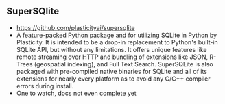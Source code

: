 ## SuperSQlite
* https://github.com/plasticityai/supersqlite
* A feature-packed Python package and for utilizing SQLite in Python by Plasticity. It is intended to be a drop-in replacement to Python's built-in SQLite API, but without any limitations. It offers unique features like remote streaming over HTTP and bundling of extensions like JSON, R-Trees (geospatial indexing), and Full Text Search. SuperSQLite is also packaged with pre-compiled native binaries for SQLite and all of its extensions for nearly every platform as to avoid any C/C++ compiler errors during install.
* One to watch, docs not even complete yet